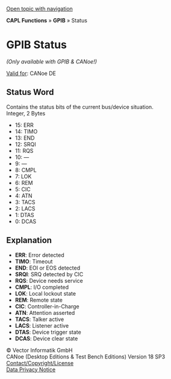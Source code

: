 [Open topic with navigation](../../../../CANoeDEFamily.htm#Topics/CAPLFunctions/GPIB/CAPLfunctionsGPIBStatus.md)

**CAPL Functions** » **GPIB** » Status

# GPIB Status
*(Only available with GPIB & CANoe!)*

[Valid for](../../Shared/FeatureAvailability.md):  CANoe DE

## Status Word
Contains the status bits of the current bus/device situation.  
Integer, 2 Bytes

- 15: ERR
- 14: TIMO
- 13: END
- 12: SRQI
- 11: RQS
- 10: —
- 9: —
- 8: CMPL
- 7: LOK
- 6: REM
- 5: CIC
- 4: ATN
- 3: TACS
- 2: LACS
- 1: DTAS
- 0: DCAS

## Explanation

- **ERR**: Error detected
- **TIMO**: Timeout
- **END**: EOI or EOS detected
- **SRQI**: SRQ detected by CIC
- **RQS**: Device needs service
- **CMPL**: I/O completed
- **LOK**: Local lockout state
- **REM**: Remote state
- **CIC**: Controller-in-Charge
- **ATN**: Attention asserted
- **TACS**: Talker active
- **LACS**: Listener active
- **DTAS**: Device trigger state
- **DCAS**: Device clear state

© Vector Informatik GmbH  
CANoe (Desktop Editions & Test Bench Editions) Version 18 SP3  
[Contact/Copyright/License](../../Shared/ContactCopyrightLicense.md)  
[Data Privacy Notice](https://www.vector.com/int/en/company/get-info/privacy-policy/)
